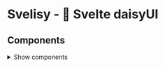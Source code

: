 # Svelisy - 🌻 Svelte daisyUI

## Components

<details>
  <summary>Show components</summary>

- [x] Alert
- [x] Artboard
- [x] Avatar
- [x] Badge
- [x] BottomNavigation
- [x] Breadcrumbs
- [x] Button
- [x] ButtonGroup
- [x] Card
- [x] Carousel
- [x] ChatBubble
- [x] Checkbox
- [x] CodeMockup
- [x] Collapse
- [x] Countdown
- [x] Divider
- [x] Drawer
- [x] Dropdown
- [x] FileInput
- [x] Footer
- [x] Hero
- [x] Indicator
- [x] Input
- [x] InputGroup
- [x] Kbd
- [x] Link
- [x] Mask
- [x] Menu
- [x] Modal
- [x] Navbar
- [x] Pagination
- [x] PhoneMockup
- [x] Progress
- [x] RadialProgress
- [x] Radio
- [x] Range
- [x] Rating
- [x] Select
- [x] Stack
- [x] Stats
- [x] Steps
- [x] Swap
- [x] Table
- [x] Tabs
- [x] Textarea
- [x] Toggle
- [x] Toast
- [x] Tooltip
- [x] WindowMockup
</details>
